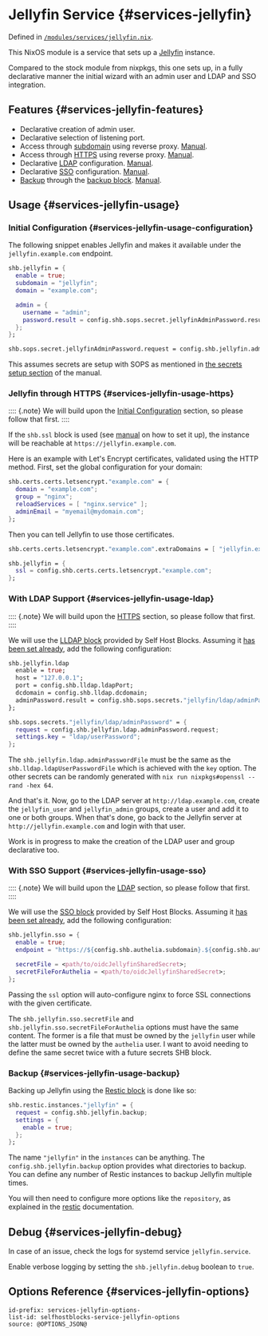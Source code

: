# Jellyfin Service {#services-jellyfin}

Defined in [`/modules/services/jellyfin.nix`](@REPO@/modules/services/jellyfin.nix).

This NixOS module is a service that sets up a [Jellyfin](https://jellyfin.org/) instance.

Compared to the stock module from nixpkgs,
this one sets up, in a fully declarative manner
the initial wizard with an admin user
and LDAP and SSO integration.

## Features {#services-jellyfin-features}

- Declarative creation of admin user.
- Declarative selection of listening port.
- Access through [subdomain](#services-jellyfin-options-shb.jellyfin.subdomain) using reverse proxy. [Manual](#services-jellyfin-usage-configuration).
- Access through [HTTPS](#services-jellyfin-options-shb.jellyfin.ssl) using reverse proxy. [Manual](#services-jellyfin-usage-https).
- Declarative [LDAP](#services-jellyfin-options-shb.jellyfin.ldap) configuration. [Manual](#services-jellyfin-usage-ldap).
- Declarative [SSO](#services-jellyfin-options-shb.jellyfin.sso) configuration. [Manual](#services-jellyfin-usage-sso).
- [Backup](#services-jellyfin-options-shb.jellyfin.backup) through the [backup block](./blocks-backup.html). [Manual](#services-jellyfin-usage-backup).

## Usage {#services-jellyfin-usage}

### Initial Configuration {#services-jellyfin-usage-configuration}

The following snippet enables Jellyfin and makes it available under the `jellyfin.example.com` endpoint.

```nix
shb.jellyfin = {
  enable = true;
  subdomain = "jellyfin";
  domain = "example.com";

  admin = {
    username = "admin";
    password.result = config.shb.sops.secret.jellyfinAdminPassword.result;
  };
};

shb.sops.secret.jellyfinAdminPassword.request = config.shb.jellyfin.admin.password.request;
```

This assumes secrets are setup with SOPS
as mentioned in [the secrets setup section](usage.html#usage-secrets) of the manual.

### Jellyfin through HTTPS {#services-jellyfin-usage-https}

:::: {.note}
We will build upon the [Initial Configuration](#services-jellyfin-usage-configuration) section,
so please follow that first.
::::

If the `shb.ssl` block is used (see [manual](blocks-ssl.html#usage) on how to set it up),
the instance will be reachable at `https://jellyfin.example.com`.

Here is an example with Let's Encrypt certificates, validated using the HTTP method.
First, set the global configuration for your domain:

```nix
shb.certs.certs.letsencrypt."example.com" = {
  domain = "example.com";
  group = "nginx";
  reloadServices = [ "nginx.service" ];
  adminEmail = "myemail@mydomain.com";
};
```

Then you can tell Jellyfin to use those certificates.

```nix
shb.certs.certs.letsencrypt."example.com".extraDomains = [ "jellyfin.example.com" ];

shb.jellyfin = {
  ssl = config.shb.certs.certs.letsencrypt."example.com";
};
```

### With LDAP Support {#services-jellyfin-usage-ldap}

:::: {.note}
We will build upon the [HTTPS](#services-jellyfin-usage-https) section,
so please follow that first.
::::

We will use the [LLDAP block][] provided by Self Host Blocks.
Assuming it [has been set already][LLDAP block setup], add the following configuration:

[LLDAP block]: blocks-lldap.html
[LLDAP block setup]: blocks-lldap.html#blocks-lldap-global-setup

```nix
shb.jellyfin.ldap
  enable = true;
  host = "127.0.0.1";
  port = config.shb.lldap.ldapPort;
  dcdomain = config.shb.lldap.dcdomain;
  adminPassword.result = config.shb.sops.secrets."jellyfin/ldap/adminPassword".result
};

shb.sops.secrets."jellyfin/ldap/adminPassword" = {
  request = config.shb.jellyfin.ldap.adminPassword.request;
  settings.key = "ldap/userPassword";
};
```

The `shb.jellyfin.ldap.adminPasswordFile` must be the same
as the `shb.lldap.ldapUserPasswordFile` which is achieved
with the `key` option.
The other secrets can be randomly generated with
`nix run nixpkgs#openssl -- rand -hex 64`.

And that's it.
Now, go to the LDAP server at `http://ldap.example.com`,
create the `jellyfin_user` and `jellyfin_admin` groups,
create a user and add it to one or both groups.
When that's done, go back to the Jellyfin server at
`http://jellyfin.example.com` and login with that user.

Work is in progress to make the creation of the LDAP user and group declarative too.

### With SSO Support {#services-jellyfin-usage-sso}

:::: {.note}
We will build upon the [LDAP](#services-jellyfin-usage-ldap) section,
so please follow that first.
::::

We will use the [SSO block][] provided by Self Host Blocks.
Assuming it [has been set already][SSO block setup], add the following configuration:

[SSO block]: blocks-sso.html
[SSO block setup]: blocks-sso.html#blocks-sso-global-setup

```nix
shb.jellyfin.sso = {
  enable = true;
  endpoint = "https://${config.shb.authelia.subdomain}.${config.shb.authelia.domain}";

  secretFile = <path/to/oidcJellyfinSharedSecret>;
  secretFileForAuthelia = <path/to/oidcJellyfinSharedSecret>;
};
```

Passing the `ssl` option will auto-configure nginx to force SSL connections with the given
certificate.

The `shb.jellyfin.sso.secretFile` and `shb.jellyfin.sso.secretFileForAuthelia` options
must have the same content. The former is a file that must be owned by the `jellyfin` user while
the latter must be owned by the `authelia` user. I want to avoid needing to define the same secret
twice with a future secrets SHB block.

### Backup {#services-jellyfin-usage-backup}

Backing up Jellyfin using the [Restic block](blocks-restic.html) is done like so:

```nix
shb.restic.instances."jellyfin" = {
  request = config.shb.jellyfin.backup;
  settings = {
    enable = true;
  };
};
```

The name `"jellyfin"` in the `instances` can be anything.
The `config.shb.jellyfin.backup` option provides what directories to backup.
You can define any number of Restic instances to backup Jellyfin multiple times.

You will then need to configure more options like the `repository`,
as explained in the [restic](blocks-restic.html) documentation.

## Debug {#services-jellyfin-debug}

In case of an issue, check the logs for systemd service `jellyfin.service`.

Enable verbose logging by setting the `shb.jellyfin.debug` boolean to `true`.

## Options Reference {#services-jellyfin-options}

```{=include=} options
id-prefix: services-jellyfin-options-
list-id: selfhostblocks-service-jellyfin-options
source: @OPTIONS_JSON@
```

